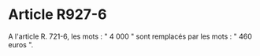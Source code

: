 # Article R927-6

A l'article R. 721-6, les mots : " 4 000  " sont remplacés par les mots : " 460 euros ".
